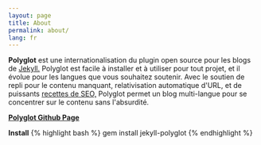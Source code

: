 ```yaml
---
layout: page
title: About
permalink: about/
lang: fr
---
```

<p class="message">
  <b>Polyglot</b> est une internationalisation du plugin open source pour les blogs de <a href="http://jekyllrb.com"> Jekyll.</a> Polyglot est facile à installer et à utiliser pour tout projet, et il évolue pour les langues que vous souhaitez soutenir. Avec le soutien de repli pour le contenu manquant, relativisation automatique d'URL, et de puissants <a href="{{site.baseurl}}/seo/">recettes de SEO,</a> Polyglot permet un blog multi-langue pour se concentrer sur le contenu sans l'absurdité.
</p>

[**Polyglot Github Page**](https://github.com/untra/polyglot)

**Install**
{% highlight bash %}
gem install jekyll-polyglot
{% endhighlight %}
